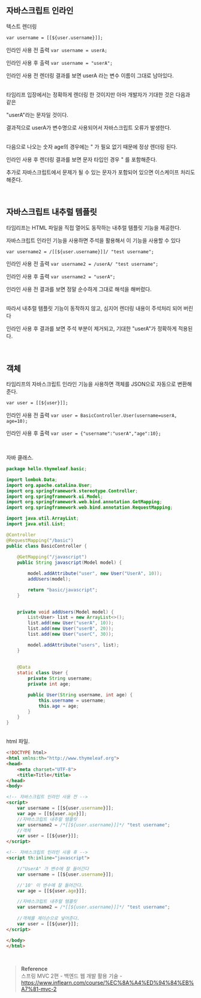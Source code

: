 ## 자바스크립트 인라인

텍스트 렌더링

```html
var username = [[${user.username}]];
```

인라인 사용 전 출력 `var username = userA;`

인라인 사용 후 출력 `var username = "userA";`

인라인 사용 전 렌더링 결과를 보면 userA 라는 변수 이름이 그대로 남아있다. 

<br/>타임리프 입장에서는 정확하게 렌더링 한 것이지만 아마 개발자가 기대한 것은 다음과 같은 

"userA"라는 문자일 것이다.

결과적으로 userA가 변수명으로 사용되어서 자바스크립트 오류가 발생한다. 

<br/>다음으로 나오는 숫자 age의 경우에는 " 가 필요 없기 때문에 정상 렌더링 된다.

인라인 사용 후 렌더링 결과를 보면 문자 타입인 경우 " 를 포함해준다. 

추가로 자바스크립트에서 문제가 될 수 있는 문자가 포함되어 있으면 이스케이프 처리도 해준다.

<br/>

## 자바스크립트 내추럴 템플릿

타임리프는 HTML 파일을 직접 열어도 동작하는 내추럴 템플릿 기능을 제공한다. 

자바스크립트 인라인 기능을 사용하면 주석을 활용해서 이 기능을 사용할 수 있다

```html
var username2 = /[[${user.username}]]/ "test username";
```

인라인 사용 전 출력 `var username2 = /userA/ "test username";`

인라인 사용 후 출력 `var username2 = "userA";`

인라인 사용 전 결과를 보면 정말 순수하게 그대로 해석을 해버렸다. 

<br/>따라서 내추럴 템플릿 기능이 동작하지 않고, 심지어 렌더링 내용이 주석처리 되어 버린다

인라인 사용 후 결과를 보면 주석 부분이 제거되고, 기대한 "userA"가 정확하게 적용된다.

<br/>

## 객체

타임리프의 자바스크립트 인라인 기능을 사용하면 객체를 JSON으로 자동으로 변환해준다.



```html
var user = [[${user}]];
```

인라인 사용 전 출력 `var user = BasicController.User(username=userA, age=10);`

인라인 사용 후 출력 `var user = {"username":"userA","age":10};`

<br/>

자바 클래스.
```java
package hello.thymeleaf.basic;

import lombok.Data;
import org.apache.catalina.User;
import org.springframework.stereotype.Controller;
import org.springframework.ui.Model;
import org.springframework.web.bind.annotation.GetMapping;
import org.springframework.web.bind.annotation.RequestMapping;

import java.util.ArrayList;
import java.util.List;

@Controller
@RequestMapping("/basic")
public class BasicController {
    
    @GetMapping("/javascript")
    public String javascript(Model model) {

        model.addAttribute("user", new User("UserA", 10));
        addUsers(model);

        return "basic/javascript";
    }

    
    private void addUsers(Model model) {
        List<User> list = new ArrayList<>();
        list.add(new User("userA", 10));
        list.add(new User("userB", 20));
        list.add(new User("userC", 30));

        model.addAttribute("users", list);
    }
    
    
    @Data
    static class User {
        private String username;
        private int age;

        public User(String username, int age) {
            this.username = username;
            this.age = age;
        }
    }
}
```


<br/> html 파일.



```html
<!DOCTYPE html>
<html xmlns:th="http://www.thymeleaf.org">
<head>
    <meta charset="UTF-8">
    <title>Title</title>
</head>
<body>

<!-- 자바스크립트 인라인 사용 전 -->
<script>
    var username = [[${user.username}]];
    var age = [[${user.age}]];
    //자바스크립트 내추럴 템플릿
    var username2 = /*[[${user.username}]]*/ "test username";
    //객체
    var user = [[${user}]];
</script>

<!-- 자바스크립트 인라인 사용 후 -->
<script th:inline="javascript">

    //"UserA" 가 변수에 잘 들어간다
    var username = [[${user.username}]];

    //'10' 이 변수에 잘 들어간다.
    var age = [[${user.age}]];

    //자바스크립트 내추럴 템플릿
    var username2 = /*[[${user.username}]]*/ "test username";
    
    //객체를 제이슨으로 넣어준다.
    var user = [[${user}]];
</script>

</body>
</html>
```


<br/>

>**Reference** <br/>스프링 MVC 2편 - 백엔드 웹 개발 활용 기술 - https://www.inflearn.com/course/%EC%8A%A4%ED%94%84%EB%A7%81-mvc-2